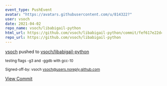```yaml
---
event_type: PushEvent
avatar: "https://avatars.githubusercontent.com/u/814322?"
user: vsoch
date: 2021-04-02
repo_name: vsoch/libabigail-python
html_url: https://github.com/vsoch/libabigail-python/commit/fef617e22dcdb148cc0489c97405a44f2210745c
repo_url: https://github.com/vsoch/libabigail-python
---
```


<a href='https://github.com/vsoch' target='_blank'>vsoch</a> pushed to <a href='https://github.com/vsoch/libabigail-python' target='_blank'>vsoch/libabigail-python</a>

<small>testing flags -g3 and -ggdb with gcc-10

Signed-off-by: vsoch <vsoch@users.noreply.github.com></small>

<a href='https://github.com/vsoch/libabigail-python/commit/fef617e22dcdb148cc0489c97405a44f2210745c' target='_blank'>View Commit</a>